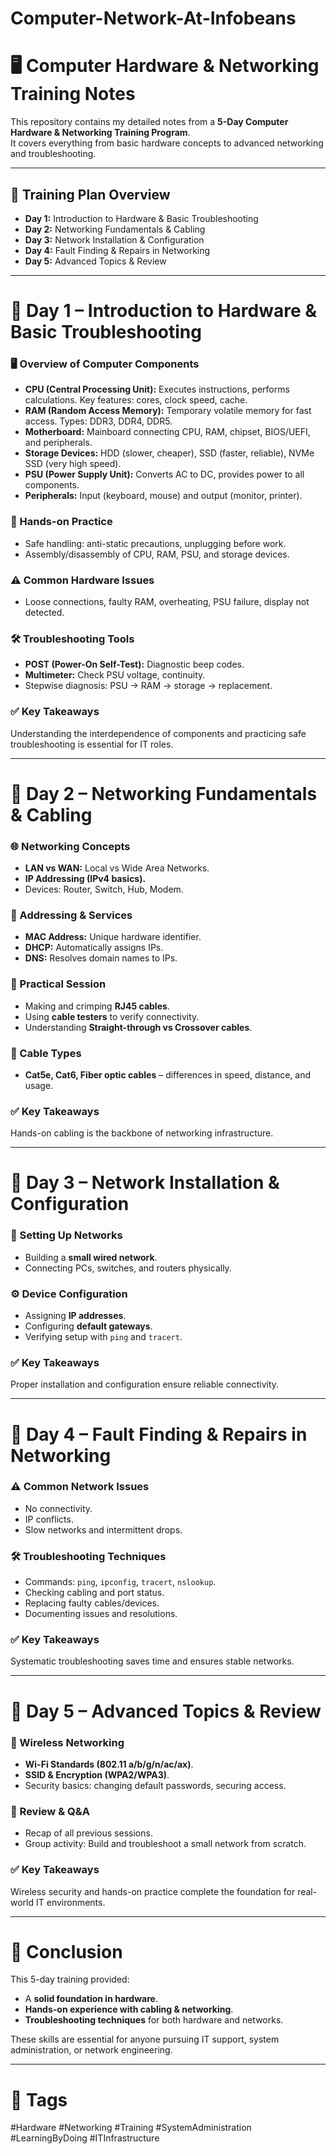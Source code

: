 # Computer-Network-At-Infobeans

# 🖥️ Computer Hardware & Networking Training Notes

This repository contains my detailed notes from a **5-Day Computer Hardware & Networking Training Program**.  
It covers everything from basic hardware concepts to advanced networking and troubleshooting.

---

## 📅 Training Plan Overview

- **Day 1:** Introduction to Hardware & Basic Troubleshooting
- **Day 2:** Networking Fundamentals & Cabling
- **Day 3:** Network Installation & Configuration
- **Day 4:** Fault Finding & Repairs in Networking
- **Day 5:** Advanced Topics & Review

---

# 📘 Day 1 – Introduction to Hardware & Basic Troubleshooting

### 🖥️ Overview of Computer Components

- **CPU (Central Processing Unit):** Executes instructions, performs calculations. Key features: cores, clock speed, cache.
- **RAM (Random Access Memory):** Temporary volatile memory for fast access. Types: DDR3, DDR4, DDR5.
- **Motherboard:** Mainboard connecting CPU, RAM, chipset, BIOS/UEFI, and peripherals.
- **Storage Devices:** HDD (slower, cheaper), SSD (faster, reliable), NVMe SSD (very high speed).
- **PSU (Power Supply Unit):** Converts AC to DC, provides power to all components.
- **Peripherals:** Input (keyboard, mouse) and output (monitor, printer).

### 🔧 Hands-on Practice

- Safe handling: anti-static precautions, unplugging before work.
- Assembly/disassembly of CPU, RAM, PSU, and storage devices.

### ⚠️ Common Hardware Issues

- Loose connections, faulty RAM, overheating, PSU failure, display not detected.

### 🛠️ Troubleshooting Tools

- **POST (Power-On Self-Test):** Diagnostic beep codes.
- **Multimeter:** Check PSU voltage, continuity.
- Stepwise diagnosis: PSU → RAM → storage → replacement.

### ✅ Key Takeaways

Understanding the interdependence of components and practicing safe troubleshooting is essential for IT roles.

---

# 📘 Day 2 – Networking Fundamentals & Cabling

### 🌐 Networking Concepts

- **LAN vs WAN:** Local vs Wide Area Networks.
- **IP Addressing (IPv4 basics).**
- Devices: Router, Switch, Hub, Modem.

### 📡 Addressing & Services

- **MAC Address:** Unique hardware identifier.
- **DHCP:** Automatically assigns IPs.
- **DNS:** Resolves domain names to IPs.

### 🔌 Practical Session

- Making and crimping **RJ45 cables**.
- Using **cable testers** to verify connectivity.
- Understanding **Straight-through vs Crossover cables**.

### 📑 Cable Types

- **Cat5e, Cat6, Fiber optic cables** – differences in speed, distance, and usage.

### ✅ Key Takeaways

Hands-on cabling is the backbone of networking infrastructure.

---

# 📘 Day 3 – Network Installation & Configuration

### 🔗 Setting Up Networks

- Building a **small wired network**.
- Connecting PCs, switches, and routers physically.

### ⚙️ Device Configuration

- Assigning **IP addresses**.
- Configuring **default gateways**.
- Verifying setup with `ping` and `tracert`.

### ✅ Key Takeaways

Proper installation and configuration ensure reliable connectivity.

---

# 📘 Day 4 – Fault Finding & Repairs in Networking

### ⚠️ Common Network Issues

- No connectivity.
- IP conflicts.
- Slow networks and intermittent drops.

### 🛠️ Troubleshooting Techniques

- Commands: `ping`, `ipconfig`, `tracert`, `nslookup`.
- Checking cabling and port status.
- Replacing faulty cables/devices.
- Documenting issues and resolutions.

### ✅ Key Takeaways

Systematic troubleshooting saves time and ensures stable networks.

---

# 📘 Day 5 – Advanced Topics & Review

### 📡 Wireless Networking

- **Wi-Fi Standards (802.11 a/b/g/n/ac/ax)**.
- **SSID & Encryption (WPA2/WPA3)**.
- Security basics: changing default passwords, securing access.

### 🔁 Review & Q&A

- Recap of all previous sessions.
- Group activity: Build and troubleshoot a small network from scratch.

### ✅ Key Takeaways

Wireless security and hands-on practice complete the foundation for real-world IT environments.

---

# 📌 Conclusion

This 5-day training provided:

- A **solid foundation in hardware**.
- **Hands-on experience with cabling & networking**.
- **Troubleshooting techniques** for both hardware and networks.

These skills are essential for anyone pursuing IT support, system administration, or network engineering.

---

# 🔖 Tags

#Hardware #Networking #Training #SystemAdministration #LearningByDoing #ITInfrastructure
